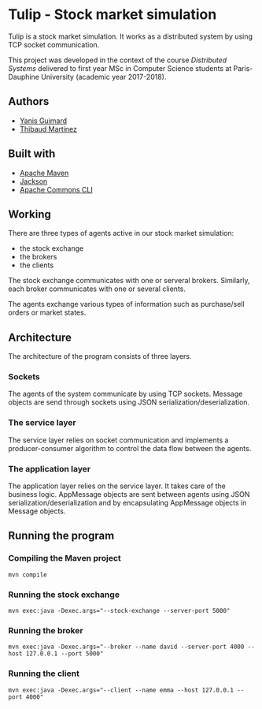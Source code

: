 # Tulip - Stock market simulation

Tulip is a stock market simulation. It works as a distributed system by using TCP socket communication.

This project was developed in the context of the course *Distributed Systems* delivered to first year MSc in Computer Science students at Paris-Dauphine University (academic year 2017-2018).

## Authors

* [Yanis Guimard](https://github.com/yanisguimard)
* [Thibaud Martinez](https://github.com/thibaudmartinez)

## Built with

* [Apache Maven](https://maven.apache.org/)
* [Jackson](https://github.com/FasterXML/jackson)
* [Apache Commons CLI](https://commons.apache.org/proper/commons-cli/)

## Working

There are three types of agents active in our stock market simulation: 
* the stock exchange
* the brokers
* the clients

The stock exchange communicates with one or serveral brokers. Similarly, each broker communicates with one or several clients.

The agents exchange various types of information such as purchase/sell orders or market states.

## Architecture

The architecture of the program consists of three layers.

### Sockets

The agents of the system communicate by using TCP sockets.
Message objects are send through sockets using JSON serialization/deserialization.

### The service layer

The service layer relies on socket communication and implements a producer-consumer algorithm to control the data flow between the agents.

### The application layer

The application layer relies on the service layer. It takes care of the business logic. AppMessage objects are sent between agents using JSON serialization/deserialization and by encapsulating AppMessage objects in Message objects.

## Running the program

### Compiling the Maven project
```
mvn compile
```

### Running the stock exchange
```
mvn exec:java -Dexec.args="--stock-exchange --server-port 5000"
```

### Running the broker
```
mvn exec:java -Dexec.args="--broker --name david --server-port 4000 --host 127.0.0.1 --port 5000"
```

### Running the client
```
mvn exec:java -Dexec.args="--client --name emma --host 127.0.0.1 --port 4000"
```

